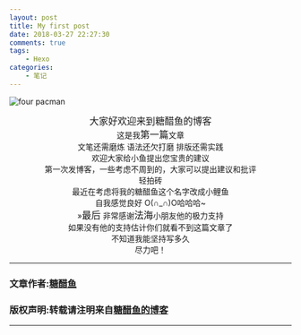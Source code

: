 ```yaml
---
layout: post
title: My first post
date: 2018-03-27 22:27:30
comments: true
tags:
    - Hexo
categories:
    - 笔记
---
```


![four pacman](https://ws4.sinaimg.cn/large/006tNbRwly1fwbm9nsm5ej30hu09cdg8.jpg)

<center><big>大家好欢迎来到糖醋鱼的博客</big></center>
<!-- more -->

<center>这是我<big>第一篇</big>文章</center>
<center>文笔还需磨炼 语法还欠打磨 排版还需实践</center>
<center>欢迎大家给小鱼提出您宝贵的建议</center>
<center>第一次发博客，一些考虑不周到的，大家可以提出建议和批评</center>
<center>轻拍砖</center>

<center>最近在考虑将我的糖醋鱼这个名字改成小鲤鱼</center>
<center>自我感觉良好    O(∩_∩)O哈哈哈~</center>

<center>&raquo;<big>最后</big>
非常感谢<big>法海</big>小朋友他的极力支持</center>
<center>如果没有他的支持估计你们就看不到这篇文章了</center>

<center>不知道我能坚持写多久</center>

<center>尽力吧！</center>


---
### 文章作者:[糖醋鱼](http://zzutcy.top)

### 版权声明:转载请注明来自[糖醋鱼的博客](http://zzutcy.top)
---